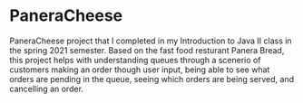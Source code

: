 # PaneraCheese

PaneraCheese project that I completed in my Introduction to Java II class in the spring 2021 semester. Based on the fast food resturant Panera Bread, this project helps with
understanding queues through a scenerio of customers making an order though user input, being able to see what orders are pending in the queue, seeing which orders are being
served, and cancelling an order.
